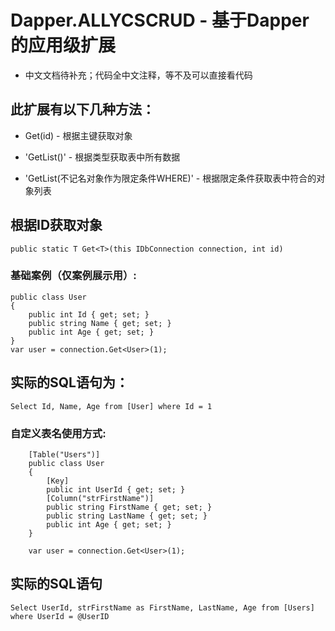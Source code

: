 # Dapper.ALLYCSCRUD - 基于Dapper的应用级扩展

- 中文文档待补充；代码全中文注释，等不及可以直接看代码
## 此扩展有以下几种方法：
- Get(id) - 根据主键获取对象

- 'GetList<Type>()' - 根据类型获取表中所有数据

- 'GetList<Type>(不记名对象作为限定条件WHERE)' - 根据限定条件获取表中符合的对象列表


 ## 根据ID获取对象
`
 public static T Get<T>(this IDbConnection connection, int id)
`
 ### 基础案例（仅案例展示用）:
```
public class User
{
    public int Id { get; set; }
    public string Name { get; set; }
    public int Age { get; set; }
} 
var user = connection.Get<User>(1);  
 ```    
## 实际的SQL语句为：

`Select Id, Name, Age from [User] where Id = 1 `
### 自定义表名使用方式:
```
    [Table("Users")]
    public class User
    {
        [Key]
        public int UserId { get; set; }
        [Column("strFirstName")]
        public string FirstName { get; set; }
        public string LastName { get; set; }
        public int Age { get; set; }
    }
    
    var user = connection.Get<User>(1);  
```
## 实际的SQL语句
`
Select UserId, strFirstName as FirstName, LastName, Age from [Users] where UserId = @UserID
`
